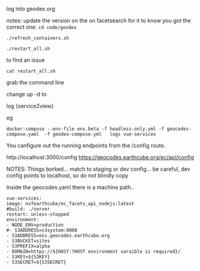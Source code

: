 log into geodex.org


notes:
update the version on the on facetsearch for it to know you got the correct one.
`cd code/geodex`

`./refresh_containers.sh `

`./restart_all.sh`

to find an issue

`cat restart_all.sh`

grab the command line

change up -d to

log {service2view}

eg

`docker-compose --env-file env.beta -f headless-only.yml -f geocodes-compose.yaml  -f geodex-compose.yml   logs vue-services`

You canfigure out the running endpoints from the /config route.

http://localhost:3000/config
https://geocodes.earthcube.org/ec/api/config


NOTES:
Things borked... match to staging or dev config...
be careful, dev config points to localhost, so do not blindly copy

Inside the geocodes.yaml there is a machine path..
```
vue-services:
image: nsfearthcube/ec_facets_api_nodejs:latest
#build: ./server
restart: unless-stopped
environment:
- NODE_ENV=production
#- S3ADDRESS=s3system:9000
- S3ADDRESS=oss.geocodes.earthcube.org
- S3BUCKET=sites
- S3PREFIX=alpha
- DOMAIN=https://${HOST:?HOST environment varaible is required}/
- S3KEY=${S3KEY}
- S3SECRET=${S3SECRET}
```
